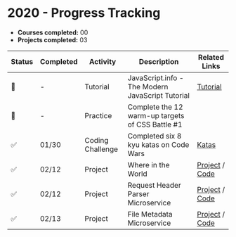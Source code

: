 # 2020 - Progress Tracking

- **Courses completed:** 00
- **Projects completed:** 03



| Status | Completed | Activity | Description                                      | Related Links            |
| ------ | -------- |-------- | ------------------------------------------------ | ------------------------ |
| 🚧     | - | Tutorial | JavaScript.info - The Modern JavaScript Tutorial | [Tutorial](https://javascript.info/) |
| 🚧     | - | Practice | Complete the 12 warm-up targets of CSS Battle #1 |                          |
| ✅     | 01/30 | Coding Challenge | Completed six 8 kyu katas on Code Wars | [Katas](https://www.codewars.com/users/shrdn/completed_solutions) |
| ✅     | 02/12 | Project | Where in the World | [Project](https://srd-whereintheworld.netlify.com/) / [Code](https://github.com/sheriallis/where-in-the-world)
| ✅     | 02/12 | Project | Request Header Parser Microservice | [Project](https://sr-request-header-parser.glitch.me) / [Code](https://github.com/sheriallis/request-header-microservice)
| ✅     | 02/13 | Project | File Metadata Microservice | [Project](https://sr-filemetadata.glitch.me) / [Code](https://github.com/sheriallis/file-metadata-microservice)
